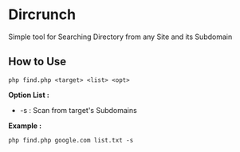 # Dircrunch
Simple tool for Searching Directory from any Site and its Subdomain
## How to Use
`php find.php <target> <list> <opt>`

**Option List :**
- -s : Scan from target's Subdomains

**Example :**

`php find.php google.com list.txt -s`